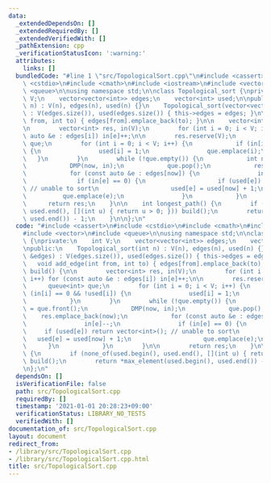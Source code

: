 ```yaml
---
data:
  _extendedDependsOn: []
  _extendedRequiredBy: []
  _extendedVerifiedWith: []
  _pathExtension: cpp
  _verificationStatusIcon: ':warning:'
  attributes:
    links: []
  bundledCode: "#line 1 \"src/TopologicalSort.cpp\"\n#include <cassert>\n#include\
    \ <cstdio>\n#include <cmath>\n#include <iostream>\n#include <vector>\n#include\
    \ <queue>\n\nusing namespace std;\n\nclass Topological_sort {\nprivate:\n    int\
    \ V;\n    vector<vector<int>> edges;\n    vector<int> used;\n\npublic:\n    Topological_sort(int\
    \ n) : V(n), edges(n), used(n) {}\n    Topological_sort(vector<vector<int>> &edges)\
    \ : V(edges.size()), used(edges.size()) { this->edges = edges; }\n\n    void add_edge(int\
    \ from, int to) { edges[from].emplace_back(to); }\n\n    vector<int> build() {\n\
    \n        vector<int> res, in(V);\n        for (int i = 0; i < V; i++) for (const\
    \ auto &e : edges[i]) in[e]++;\n\n        res.reserve(V);\n        queue<int>\
    \ que;\n        for (int i = 0; i < V; i++) {\n            if (in[i] == 0 && !used[i])\
    \ {\n                used[i] = 1;\n                que.emplace(i);\n         \
    \   }\n        }\n        while (!que.empty()) {\n            int now = que.front();\n\
    \            DMP(now, in);\n            que.pop();\n            res.emplace_back(now);\n\
    \            for (const auto &e : edges[now]) {\n                in[e]--;\n  \
    \              if (in[e] == 0) {\n                    if (used[e]) return vector<int>();\
    \ // unable to sort\n                    used[e] = used[now] + 1;\n          \
    \          que.emplace(e);\n                }\n            }\n        }\n\n  \
    \      return res;\n    }\n\n    int longest_path() {\n        if (none_of(used.begin(),\
    \ used.end(), [](int u) { return u > 0; })) build();\n        return *max_element(used.begin(),\
    \ used.end()) - 1;\n    }\n\n};\n"
  code: "#include <cassert>\n#include <cstdio>\n#include <cmath>\n#include <iostream>\n\
    #include <vector>\n#include <queue>\n\nusing namespace std;\n\nclass Topological_sort\
    \ {\nprivate:\n    int V;\n    vector<vector<int>> edges;\n    vector<int> used;\n\
    \npublic:\n    Topological_sort(int n) : V(n), edges(n), used(n) {}\n    Topological_sort(vector<vector<int>>\
    \ &edges) : V(edges.size()), used(edges.size()) { this->edges = edges; }\n\n \
    \   void add_edge(int from, int to) { edges[from].emplace_back(to); }\n\n    vector<int>\
    \ build() {\n\n        vector<int> res, in(V);\n        for (int i = 0; i < V;\
    \ i++) for (const auto &e : edges[i]) in[e]++;\n\n        res.reserve(V);\n  \
    \      queue<int> que;\n        for (int i = 0; i < V; i++) {\n            if\
    \ (in[i] == 0 && !used[i]) {\n                used[i] = 1;\n                que.emplace(i);\n\
    \            }\n        }\n        while (!que.empty()) {\n            int now\
    \ = que.front();\n            DMP(now, in);\n            que.pop();\n        \
    \    res.emplace_back(now);\n            for (const auto &e : edges[now]) {\n\
    \                in[e]--;\n                if (in[e] == 0) {\n               \
    \     if (used[e]) return vector<int>(); // unable to sort\n                 \
    \   used[e] = used[now] + 1;\n                    que.emplace(e);\n          \
    \      }\n            }\n        }\n\n        return res;\n    }\n\n    int longest_path()\
    \ {\n        if (none_of(used.begin(), used.end(), [](int u) { return u > 0; }))\
    \ build();\n        return *max_element(used.begin(), used.end()) - 1;\n    }\n\
    \n};\n"
  dependsOn: []
  isVerificationFile: false
  path: src/TopologicalSort.cpp
  requiredBy: []
  timestamp: '2021-01-01 20:28:23+09:00'
  verificationStatus: LIBRARY_NO_TESTS
  verifiedWith: []
documentation_of: src/TopologicalSort.cpp
layout: document
redirect_from:
- /library/src/TopologicalSort.cpp
- /library/src/TopologicalSort.cpp.html
title: src/TopologicalSort.cpp
---
```

